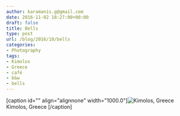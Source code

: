 ```yaml
---
author: karamanis.g@gmail.com
date: 2016-11-02 18:27:00+00:00
draft: false
title: Bells
type: post
url: /blog/2016/10/bells
categories:
- Photography
tags:
- Kimolos
- Greece
- café
- b&w
- bells
---
```


[caption id="" align="alignnone" width="1000.0"]![ Kimolos, Greece ](https://images.squarespace-cdn.com/content/v1/4f3f61bae4b063b909445965/1477823249601-MISZCB6R0YQ1XQCLVZ6T/ke17ZwdGBToddI8pDm48kNu93_l1Rc0JoXikXAEKHf17gQa3H78H3Y0txjaiv_0fDoOvxcdMmMKkDsyUqMSsMWxHk725yiiHCCLfrh8O1z5QHyNOqBUUEtDDsRWrJLTmDJyaVitQ06bkWUY0OMxkmN-bdz7wg8la12Me-ub45vBE5029s6uMXtkNCzVgxK8m/image-asset.jpeg?format=original)
 Kimolos, Greece [/caption]
